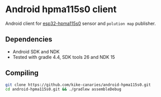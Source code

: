 # Android hpma115s0 client

Android client for [esp32-hpma115s0](https://github.com/kike-canaries/esp32-hpma115s0) sensor and `polution map` publisher.

## Dependencies

- Android SDK and NDK
- Tested with gradle 4.4, SDK tools 26 and NDK 15

## Compiling

```bash
git clone https://github.com/kike-canaries/android-hpma115s0.git
cd android-hpma115s0.git && ./gradlew assembleDebug
```
